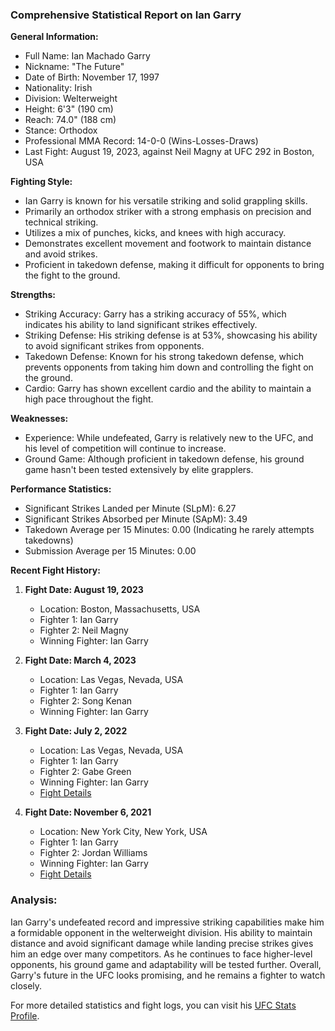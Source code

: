 ### Comprehensive Statistical Report on Ian Garry

**General Information:**
- Full Name: Ian Machado Garry
- Nickname: "The Future"
- Date of Birth: November 17, 1997
- Nationality: Irish
- Division: Welterweight
- Height: 6'3" (190 cm)
- Reach: 74.0" (188 cm)
- Stance: Orthodox
- Professional MMA Record: 14-0-0 (Wins-Losses-Draws)
- Last Fight: August 19, 2023, against Neil Magny at UFC 292 in Boston, USA

**Fighting Style:**
- Ian Garry is known for his versatile striking and solid grappling skills.
- Primarily an orthodox striker with a strong emphasis on precision and technical striking.
- Utilizes a mix of punches, kicks, and knees with high accuracy.
- Demonstrates excellent movement and footwork to maintain distance and avoid strikes.
- Proficient in takedown defense, making it difficult for opponents to bring the fight to the ground.

**Strengths:**
- Striking Accuracy: Garry has a striking accuracy of 55%, which indicates his ability to land significant strikes effectively.
- Striking Defense: His striking defense is at 53%, showcasing his ability to avoid significant strikes from opponents.
- Takedown Defense: Known for his strong takedown defense, which prevents opponents from taking him down and controlling the fight on the ground.
- Cardio: Garry has shown excellent cardio and the ability to maintain a high pace throughout the fight.

**Weaknesses:**
- Experience: While undefeated, Garry is relatively new to the UFC, and his level of competition will continue to increase.
- Ground Game: Although proficient in takedown defense, his ground game hasn't been tested extensively by elite grapplers.

**Performance Statistics:**
- Significant Strikes Landed per Minute (SLpM): 6.27
- Significant Strikes Absorbed per Minute (SApM): 3.49
- Takedown Average per 15 Minutes: 0.00 (Indicating he rarely attempts takedowns)
- Submission Average per 15 Minutes: 0.00

**Recent Fight History:**
1. **Fight Date: August 19, 2023**
   - Location: Boston, Massachusetts, USA
   - Fighter 1: Ian Garry
   - Fighter 2: Neil Magny
   - Winning Fighter: Ian Garry

2. **Fight Date: March 4, 2023**
   - Location: Las Vegas, Nevada, USA
   - Fighter 1: Ian Garry
   - Fighter 2: Song Kenan
   - Winning Fighter: Ian Garry

3. **Fight Date: July 2, 2022**
   - Location: Las Vegas, Nevada, USA
   - Fighter 1: Ian Garry
   - Fighter 2: Gabe Green
   - Winning Fighter: Ian Garry
   - [Fight Details](http://ufcstats.com/fight-details/4d8d1701c43c5fea)

4. **Fight Date: November 6, 2021**
   - Location: New York City, New York, USA
   - Fighter 1: Ian Garry
   - Fighter 2: Jordan Williams
   - Winning Fighter: Ian Garry
   - [Fight Details](http://ufcstats.com/fight-details/733dcfec0cc9b439)

### Analysis:
Ian Garry's undefeated record and impressive striking capabilities make him a formidable opponent in the welterweight division. His ability to maintain distance and avoid significant damage while landing precise strikes gives him an edge over many competitors. As he continues to face higher-level opponents, his ground game and adaptability will be tested further. Overall, Garry's future in the UFC looks promising, and he remains a fighter to watch closely.

For more detailed statistics and fight logs, you can visit his [UFC Stats Profile](http://ufcstats.com/fighter-details/442c9011034ae1fd).